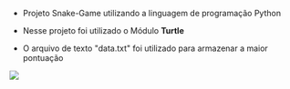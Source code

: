- Projeto Snake-Game utilizando a linguagem de programação Python

- Nesse projeto foi utilizado o Módulo <b>Turtle</b>

- O arquivo de texto "data.txt" foi utilizado para armazenar a maior pontuação

<img src="https://lh3.googleusercontent.com/pw/AM-JKLUJZj9X2FX0BnrjHaWcdhCJHe2YGE1KHsEoSrsHE0wJpcOE8APyaEPsgYjInKOfqhBtLaG5qw432cBoRc6rN_Ag1QnsrOtwc4ZVoXGZ0apijsZrCEPf8FNK8Rhz4GCaz060lwzccgvN6WqWM4x_vcUR=w597-h630-no?authuser=0">


